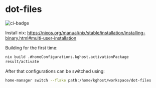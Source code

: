 # dot-files

![ci-badge](https://img.shields.io/static/v1?label=Built%20with&message=Garnix&color=blue&style=flat&logo=nixos&link=https://garnix.io&labelColor=111212)

Install nix:
https://nixos.org/manual/nix/stable/installation/installing-binary.html#multi-user-installation

Building for the first time:

```sh
nix build .#homeConfigurations.kghost.activationPackage
result/activate
```

After that configurations can be switched using:

```sh
home-manager switch --flake path:/home/kghost/workspace/dot-files
```
